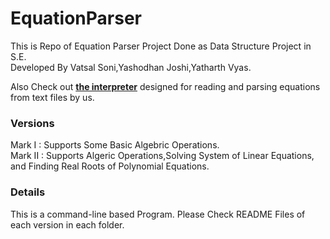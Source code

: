 # EquationParser

This is Repo of Equation Parser Project Done as Data Structure Project in S.E.  
Developed By Vatsal Soni,Yashodhan Joshi,Yatharth Vyas.  

Also Check out  <a href ="https://github.com/YJDoc2/Equation-Parser-Interpreter"><b>the interpreter</b></a> designed for reading and parsing equations from text files by us.

### Versions

Mark I : Supports Some Basic Algebric Operations.  
Mark II : Supports Algeric Operations,Solving System of Linear Equations, and Finding Real Roots of Polynomial Equations.

### Details

This is a command-line based Program.
Please Check README Files of each version in each folder.
